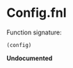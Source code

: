 # Config.fnl
Function signature:

```
(config)
```
**Undocumented**


<!-- Generated with Fenneldoc 0.0.3
     https://gitlab.com/andreyorst/fenneldoc -->

